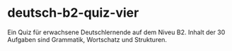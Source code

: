 # deutsch-b2-quiz-vier
Ein Quiz für erwachsene Deutschlernende auf dem Niveu B2.
Inhalt der 30 Aufgaben sind Grammatik, Wortschatz und Strukturen.
